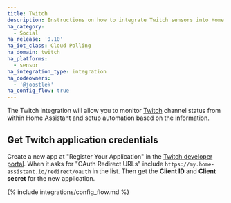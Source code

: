 ```yaml
---
title: Twitch
description: Instructions on how to integrate Twitch sensors into Home Assistant.
ha_category:
  - Social
ha_release: '0.10'
ha_iot_class: Cloud Polling
ha_domain: twitch
ha_platforms:
  - sensor
ha_integration_type: integration
ha_codeowners:
  - '@joostlek'
ha_config_flow: true
---
```


The Twitch integration will allow you to monitor [Twitch](https://www.twitch.tv/) channel status from within Home Assistant and setup automation based on the information.

## Get Twitch application credentials

Create a new app at "Register Your Application" in the [Twitch developer portal](https://dev.twitch.tv/console/apps). When it asks for "OAuth Redirect URLs" include `https://my.home-assistant.io/redirect/oauth` in the list.
Then get the __Client ID__ and __Client secret__ for the new application.

{% include integrations/config_flow.md %}
